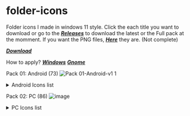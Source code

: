 # folder-icons
Folder icons I made in windows 11 style.
Click the each title you want to download or go to the [***Releases***](https://github.com/sameerasw/folder-icons/releases) to download the latest or the Full pack at the momment.
If you want the PNG files, [***Here***](https://github.com/sameerasw/folder-icons/tree/main/PNGs) they are. (Not complete)

[***Download***](https://github.com/sameerasw/folder-icons/releases/latest/)

How to apply?
[***Windows***](https://t.me/tidwib/81)
[***Gnome***](https://t.me/tidwib/84)

Pack 01: Android (73)
![Pack 01-Android-v1 1](https://user-images.githubusercontent.com/68902530/201037956-5d386978-e0c3-439a-950c-356dcb7c60ab.png)
<details>
  <summary>Android Icons list</summary>
```
A11 .ico
a12.ico
a121.ico
a13.ico
adb.ico
ancientos.ico
android_one.ico
app.lco
arrow.ico
awakenos.ico
cherishos.ico
corvus.lco
crdroid.ico
crdroid9.ico
disabled.ico
dotos.ico
drepfest.ico
evox.1C0
flamegapps.ico
gapps.lco
gcam.tco
havoc.ico
lawnchair.ico
lawnchair-alt.ico
lineage.ico
mi a2 lite.ico
ml.lco
rmcrog.lco
mtut.lco
MY .ico
n7.ico
ng.ico
nameless.ico
nikgapps.ico
oneul.vco
op6.ico
opengapps.ico
orangefox vico
oxygenos.ico
p1 .ico
p2.ico
p3.ico
p,4.ico
P5.ico
p6+ .ico
p7.ico
vico
paranoid.ico
pex .ico
phone.ico
pixelify.ico
PLM.ico
PLM-alt.ico
popchat.ico
popmods.ico
popwalls.ico
p-plus.ico
revanced.ico
ricedroid.ico
root.ico
samsungaco
samsung-budget.ico
sparkos.ico
stex .ico
suptnoros.lco
syberia alt.ico
syberia.ico
syberiaos6.ico
teamfiles.ico
tidwib.ico
twrp.ico
x3.ico
yaap.ico
```
</details>

Pack 02: PC (86)
![image](https://user-images.githubusercontent.com/68902530/201038064-0d7bf949-c741-4696-a80e-cf129bf71d12.png)
<details>
  <summary>PC Icons list</summary>
```
acer.vco
aeaco
ahk.ico
at.lco
alienware.ico
aorus.lco
apple.ico
asus.lco
bitbucket.ico
bt.ico
cad.ico
corsalr.lco
creative-cloud.ico
css.1C0
dell.ico
design.ico
discord.ico
downloads.ico
epvc.vco
evga.lco
excel.ico
fl.ico
figma.ico
fiverr.ico
gdrive.ico
gigabyte.ico
yrnp.vco
github.ico
gitlab.ico
google-b.ico
google-w.ico
g photos.ico
howtomen.ico
hp.ico
html.ico
id.ico
intel.ico
Java vico
JS.ICO
legion.ico
lenovo.ico
lg.ico
linux.ico
logitech.ico
Ir.ico
lumion.ico
mkbhd-b.ico
mkbhd-w.ico
more.lco
movves.ico
msl.vco
nvidia.ico
nzxt.ico
obs.ico
omen.vco
onedrive.ico
personal.ico
powerpoint.ico
pr.vco
predator.ico
ps.lco
python.ico
radeon.ico
rainmeter.ico
razer.vco
Redbubble.ico
rog.lco
ropbox .ico
ryzen.ico
samsung.lco
sharex .ico
skp.ico
spotify.ico
steam.ico
surface.ico
telegram.ico
terminal.ico
thinkpad.ico
tv.ico
ubuntu.ico
vscaco
w10.ico
W11 vico
web.ico
word.ico
xd.ico
```
</details>


